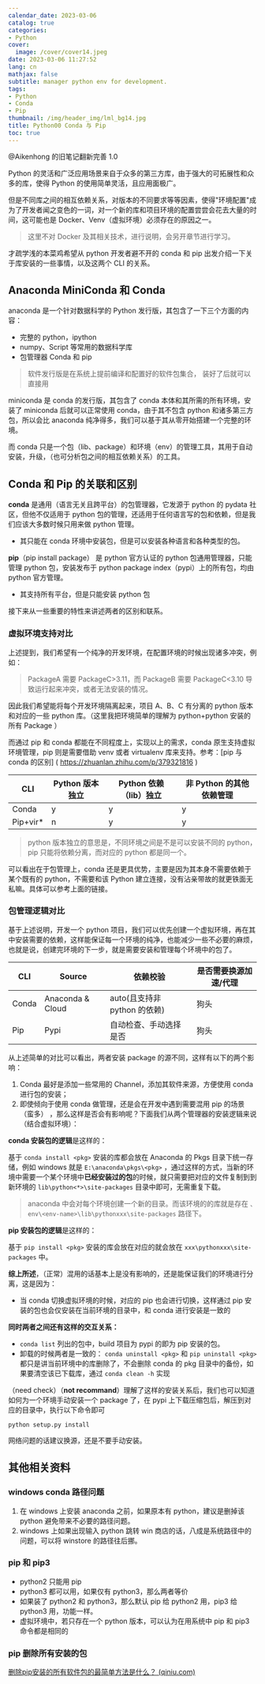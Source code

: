 ```yaml
---
calendar_date: 2023-03-06
catalog: true
categories:
- Python
cover:
  image: /cover/cover14.jpeg
date: 2023-03-06 11:27:52
lang: cn
mathjax: false
subtitle: manager python env for development.
tags:
- Python
- Conda
- Pip
thumbnail: /img/header_img/lml_bg14.jpg
title: Python00 Conda 与 Pip
toc: true
---
```


@Aikenhong 的旧笔记翻新完善 1.0

Python 的灵活和广泛应用场景来自于众多的第三方库，由于强大的可拓展性和众多的库，使得 Python 的使用简单灵活，且应用面极广。

但是不同库之间的相互依赖关系，对版本的不同要求等等因素，使得"环境配置"成为了开发者闻之变色的一词，对一个新的库和项目环境的配置尝尝会花去大量的时间，这可能也是 Docker、Venv（虚拟环境）必须存在的原因之一。

> 这里不对 Docker 及其相关技术，进行说明，会另开章节进行学习。

才疏学浅的本菜鸡希望从 python 开发者避不开的 conda 和 pip 出发介绍一下关于库安装的一些事情，以及这两个 CLI 的关系。

## Anaconda MiniConda 和 Conda

anaconda 是一个针对数据科学的 Python 发行版，其包含了一下三个方面的内容：
- 完整的 python，ipython
- numpy、Script 等常用的数据科学库
- 包管理器 Conda 和 pip

> 软件发行版是在系统上提前编译和配置好的软件包集合， 装好了后就可以直接用

miniconda 是 conda 的发行版，其包含了 conda 本体和其所需的所有环境，安装了 miniconda 后就可以正常使用 conda，由于其不包含 python 和诸多第三方包，所以会比 anaconda 纯净得多，我们可以基于其从零开始搭建一个完整的环境。

而 conda 只是一个包（lib、package）和环境（env）的管理工具，其用于自动安装，升级，（也可分析包之间的相互依赖关系）的工具。

## Conda 和 Pip 的关联和区别

**conda** 是通用（语言无关且跨平台）的包管理器，它发源于 python 的 pydata 社区，但他不仅适用于 python 包的管理，还适用于任何语言写的包和依赖，但是我们应该大多数时候只用来做 python 管理。

- 其只能在 conda 环境中安装包，但是可以安装各种语言和各种类型的包。

**pip**（pip install package） 是 python 官方认证的 python 包通用管理器，只能管理 python 包，安装发布于 python package index（pypi）上的所有包，均由 python 官方管理。

- 其支持所有平台，但是只能安装 python 包

接下来从一些重要的特性来讲述两者的区别和联系。

### 虚拟环境支持对比

上述提到，我们希望有一个纯净的开发环境，在配置环境的时候出现诸多冲突，例如：

> PackageA 需要 PackageC>3.11，而 PackageB 需要 PackageC<3.10 导致运行起来冲突，或者无法安装的情况。

因此我们希望能将每个开发环境隔离起来，项目 A、B、C 有分离的 python 版本和对应的一些 python 库。（这里我把环境简单的理解为 python+python 安装的所有 Package ）

而通过 pip 和 conda 都能在不同程度上，实现以上的需求，conda 原生支持虚拟环境管理，pip 则是需要借助 venv 或者 virtualenv 库来支持。参考：[pip 与 conda 的区别] ( https://zhuanlan.zhihu.com/p/379321816 )

| CLI   | Python 版本独立 | Python 依赖（lib）独立 | 非 Python 的其他依赖管理 |
| ----- | --------------- | ---------------------- | ------------------------ |
| Conda |       y         |           y             |                 y         |
| Pip+vir*   |        n         |           y             |                 y         |

> python 版本独立的意思是，不同环境之间是不是可以安装不同的 python，pip 只能将依赖分离，而对应的 python 都是同一个。

可以看出在于包管理上，conda 还是更具优势，主要是因为其本身不需要依赖于某个既有的 python，不需要和该 Python 建立连接，没有沾亲带故的就更铁面无私嘛。具体可以参考上面的链接。

### 包管理逻辑对比

基于上述说明，开发一个 python 项目，我们可以优先创建一个虚拟环境，再在其中安装需要的依赖，这样能保证每一个环境的纯净，也能减少一些不必要的麻烦，也就是说，创建完环境的下一步，就是需要安装和管理每个环境中的包了。

| CLI   | Source | 依赖校验 | 是否需要换源加速/代理 |
| ----- | ------ | -------- | ---------------- |
| Conda |  Anaconda & Cloud      |    auto(且支持非 python 的依赖)     |         狗头         |
| Pip   |  Pypi      |    自动检查、手动选择是否     |         狗头         |

从上述简单的对比可以看出，两者安装 package 的源不同，这样有以下的两个影响：

1. Conda 最好是添加一些常用的 Channel，添加其软件来源，方便使用 conda 进行包的安装；
2. 即使倾向于使用 conda 做管理，还是会在开发中遇到需要混用 pip 的场景（蛮多） ，那么这样是否会有影响呢？下面我们从两个管理器的安装逻辑来说（结合虚拟环境）：

**conda 安装包的逻辑**是这样的：

基于 `conda install <pkg>` 安装的库都会放在 Anaconda 的 Pkgs 目录下统一存储，例如 windows 就是 `E:\anaconda\pkgs\<pkg>` ，通过这样的方式，当新的环境中需要一个某个环境中**已经安装过的包**的时候，就只需要把对应的文件复制到到新环境的 `lib\python<*>\site-packages` 目录中即可，无需重复下载。

> anaconda 中会对每个环境创建一个新的目录。而该环境的的库就是存在 `、env\<env-name>\lib\pythonxxx\site-packages` 路径下。


**pip 安装包的逻辑**是这样的：

基于 `pip install <pkg>` 安装的库会放在对应的就会放在 `xxx\pythonxxx\site-packages` 中。

**综上所述**，（正常）混用的话基本上是没有影响的，还是能保证我们的环境进行分离，这是因为：

- 当 conda 切换虚拟环境的时候，对应的 pip 也会进行切换，这样通过 pip 安装的包也会仅安装在当前环境的目录中，和 conda 进行安装是一致的

**同时两者之间还有这样的交互关系：**

- `conda list`  列出的包中，build 项目为 pypi 的即为 pip 安装的包。
- 卸载的时候两者是一致的： `conda uninstall <pkg>` 和 `pip uninstall <pkg>` 都只是讲当前环境中的库删除了，不会删除 conda 的 pkg 目录中的备份，如果要清空该已下载库，通过 `conda clean -h` 实现

（need check）（**not recommand**）理解了这样的安装关系后，我们也可以知道如何为一个环境手动安装一个 package 了，在 pypi 上下载压缩包后，解压到对应的目录中，执行以下命令即可

```shell
python setup.py install
```

网络问题的话建议换源，还是不要手动安装。

## 其他相关资料

### windows conda 路径问题

1. 在 windows 上安装 anaconda 之前，如果原本有 python，建议是删掉该 python 避免带来不必要的路径问题。
2. windows 上如果出现输入 python 跳转 win 商店的话，八成是系统路径中的问题，可以将 winstore 的路径往后挪。

### pip 和 pip3

- python2 只能用 pip
- python3 都可以用，如果仅有 python3，那么两者等价
- 如果装了 python2 和 python3，那么默认 pip 给 python2 用，pip3 给 python3 用，功能一样。
- 虚拟环境中，若只存在一个 python 版本，可以认为在用系统中 pip 和 pip3 命令都是相同的

### pip 删除所有安装的包

[删除pip安装的所有软件包的最简单方法是什么？ (qiniu.com)](https://www.qiniu.com/qfans/qnso-11248073)